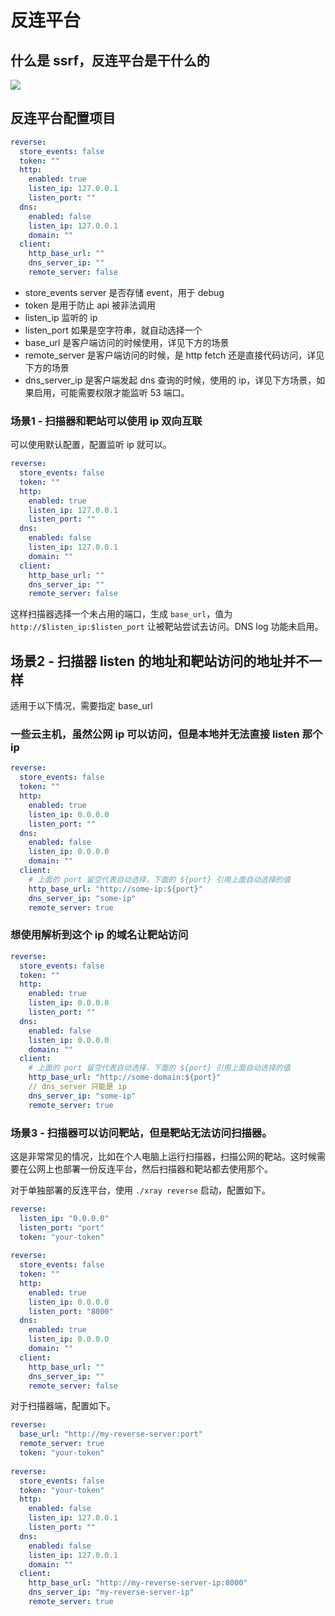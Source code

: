 # 反连平台

## 什么是 ssrf，反连平台是干什么的

![](https://chaitin.github.io/xray/assets/reverse.jpg)

## 反连平台配置项目

```yaml
reverse:
  store_events: false
  token: ""
  http:
    enabled: true
    listen_ip: 127.0.0.1
    listen_port: ""
  dns:
    enabled: false
    listen_ip: 127.0.0.1
    domain: ""
  client:
    http_base_url: ""
    dns_server_ip: ""
    remote_server: false
```
 - store_events server 是否存储 event，用于 debug
 - token 是用于防止 api 被非法调用
 - listen_ip 监听的 ip
 - listen_port 如果是空字符串，就自动选择一个
 - base_url 是客户端访问的时候使用，详见下方的场景
 - remote_server 是客户端访问的时候，是 http fetch 还是直接代码访问，详见下方的场景
 - dns_server_ip 是客户端发起 dns 查询的时候，使用的 ip，详见下方场景，如果启用，可能需要权限才能监听 53 端口。


### 场景1 - 扫描器和靶站可以使用 ip 双向互联

可以使用默认配置，配置监听 ip 就可以。

```yaml
reverse:
  store_events: false
  token: ""
  http:
    enabled: true
    listen_ip: 127.0.0.1
    listen_port: ""
  dns:
    enabled: false
    listen_ip: 127.0.0.1
    domain: ""
  client:
    http_base_url: ""
    dns_server_ip: ""
    remote_server: false
```

这样扫描器选择一个未占用的端口，生成 `base_url`，值为 `http://$listen_ip:$listen_port` 让被靶站尝试去访问。DNS log 功能未启用。

## 场景2 - 扫描器 listen 的地址和靶站访问的地址并不一样

适用于以下情况，需要指定 base_url

### 一些云主机，虽然公网 ip 可以访问，但是本地并无法直接 listen 那个 ip

```yaml
reverse:
  store_events: false
  token: ""
  http:
    enabled: true
    listen_ip: 0.0.0.0
    listen_port: ""
  dns:
    enabled: false
    listen_ip: 0.0.0.0
    domain: ""
  client:
    # 上面的 port 留空代表自动选择，下面的 ${port} 引用上面自动选择的值
    http_base_url: "http://some-ip:${port}"
    dns_server_ip: "some-ip"
    remote_server: true
```

### 想使用解析到这个 ip 的域名让靶站访问

```yaml
reverse:
  store_events: false
  token: ""
  http:
    enabled: true
    listen_ip: 0.0.0.0
    listen_port: ""
  dns:
    enabled: false
    listen_ip: 0.0.0.0
    domain: ""
  client:
    # 上面的 port 留空代表自动选择，下面的 ${port} 引用上面自动选择的值
    http_base_url: "http://some-domain:${port}"
    // dns_server 只能是 ip
    dns_server_ip: "some-ip"
    remote_server: true
```

### 场景3 - 扫描器可以访问靶站，但是靶站无法访问扫描器。

这是非常常见的情况，比如在个人电脑上运行扫描器，扫描公网的靶站。这时候需要在公网上也部署一份反连平台，然后扫描器和靶站都去使用那个。

对于单独部署的反连平台，使用 `./xray reverse` 启动，配置如下。

```yaml
reverse:
  listen_ip: "0.0.0.0"
  listen_port: "port"
  token: "your-token"
  
reverse:
  store_events: false
  token: ""
  http:
    enabled: true
    listen_ip: 0.0.0.0
    listen_port: "8000"
  dns:
    enabled: true
    listen_ip: 0.0.0.0
    domain: ""
  client:
    http_base_url: ""
    dns_server_ip: ""
    remote_server: false
```

对于扫描器端，配置如下。

```yaml
reverse:
  base_url: "http://my-reverse-server:port"
  remote_server: true
  token: "your-token"
  
reverse:
  store_events: false
  token: "your-token"
  http:
    enabled: false
    listen_ip: 127.0.0.1
    listen_port: ""
  dns:
    enabled: false
    listen_ip: 127.0.0.1
    domain: ""
  client:
    http_base_url: "http://my-reverse-server-ip:8000"
    dns_server_ip: "my-reverse-server-ip"
    remote_server: true
```

